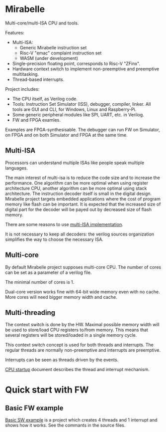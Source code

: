 # Mirabelle

Multi-core/multi-ISA CPU and tools. 

Features:
- Multi-ISA:
  - Generic Mirabelle instruction set
  - Risc-V "emac" complaint instruction set
  - WASM (under development)
- Single-precision floating point, corresponds to Risc-V "ZFinx". 
- Hardware context switch to implement non-preemptive and preemptive multitasking. 
- Thread-based interrupts.

Project includes:
- The CPU itself, as Verilog code.
- Tools: Instruction Set Simulator (ISS), debugger, compiler, linker. All tools are GUI and CLI, for Windows, Linux and Raspberry-Pi.
- Some generic peripheral modules like SPI, UART, etc. in Verilog.
- FW and FPGA examles.

Examples are FPGA-synthesisable. The debugger can run FW on Simulator, on FPGA and on both 
Simulator and FPGA at the same time. 

## Multi-ISA

Processors can understand multiple ISAs like people speak multiple languages.

The main interest of multi-isa is to reduce the code size and to increase the performance. 
One algorithm can be more optimal when using register architecture CPU, another algorithm 
can be more optimal using stack architecture. 
The instruction decoder itself is small in the digital design. Mirabelle project targets embedded 
applications where the cost of program memory like flash can be important.
It is expected that the increased size of digital part for the decoder will be payed out 
by decreased size of flash memory. 

There are some reasons to use [multi-ISA implementation](Doc/MultiIsa.pdf).

It is not necessary to keep all decoders: the verilog sources organization simplifies the way to choose the necessary ISA.

## Multi-core

By default Mirabelle project supposes multi-core CPU. The number of cores can be set as a 
parameter of a verilog file.

The minimal number of cores is 1.

Dual-core version works fine with 64-bit wide memory even with no cache. More cores will need 
bigger memory width and cache.

## Multi-threading

The context switch is done by the HW. Maximal possible memory width will be used to store/load CPU 
registers to/from memory. This means that several registers will be stored/loaded in a single 
memory cycle.

This context switch concept is used for both threads and interrupts. The regular threads are 
normally non-preemptive and interrupts are preemptive. 

Interrupts can be seen as threads driven by the events. 

[CPU startup](Doc/CpuStartup.pdf) document describes the thread and interrupt mechanism.

# Quick start with FW

## Basic FW example

[Basic SW example](Examples/MsaBasic) is a project which creates 4 threads and 1 interrupt and 
shows how it works. See the commants in the source files.  


